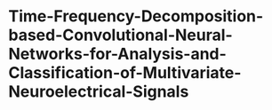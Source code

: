 # Time-Frequency-Decomposition-based-Convolutional-Neural-Networks-for-Analysis-and-Classification-of-Multivariate-Neuroelectrical-Signals
